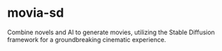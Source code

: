 # movia-sd
Combine novels and AI to generate movies, utilizing the Stable Diffusion framework for a groundbreaking cinematic experience.
